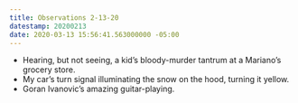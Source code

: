 ```yaml
---
title: Observations 2-13-20
datestamp: 20200213
date: 2020-03-13 15:56:41.563000000 -05:00
---
```


- Hearing, but not seeing, a kid’s bloody-murder tantrum at a Mariano’s grocery store.
- My car’s turn signal illuminating the snow on the hood, turning it yellow.
- Goran Ivanovic’s amazing guitar-playing.
